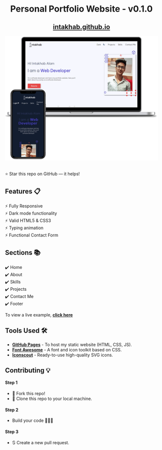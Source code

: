 <div align="center">

<h1>Personal Portfolio Website - v0.1.0</h1>

<h2>
  <a href="https://intakhab1.github.io/personal-portfolio/">intakhab.github.io</a>
</h2>

<div align="center">
  <a href="https://intakhab1.github.io/personal-portfolio/">
    <img alt="Mockup" src="./assets/Responsive.PNG" />
  </a>
</div>

<br/>
</div>

⭐ Star this repo on GitHub — it helps!

## Features 📋

⚡️ Fully Responsive\
⚡️ Dark mode functionality\
⚡️ Valid HTML5 & CSS3\
⚡️ Typing animation\
⚡️ Functional Contact Form

## Sections 📚

✔️ Home\
✔️ About\
✔️ Skills \
✔️ Projects\
✔️ Contact Me\
✔️ Footer

To view a live example, **[click here](https://intakhab1.github.io/personal-portfolio/)**

## Tools Used 🛠️

- [**GitHub Pages**](https://docs.github.com/en/pages) - To host my static website (HTML, CSS, JS).
- [**Font Awesome**](https://fontawesome.com/) - A font and icon toolkit based on CSS.
- [**Iconscout**](https://iconscout.com/unicons) - Ready-to-use high-quality SVG icons.

## Contributing 💡

#### Step 1

- 🍴 Fork this repo!
- 👯 Clone this repo to your local machine.

#### Step 2

- Build your code 🔨🔨🔨

#### Step 3

- 🔃 Create a new pull request.
